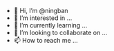 - 👋 Hi, I’m @ningban
- 👀 I’m interested in ...
- 🌱 I’m currently learning ...
- 💞️ I’m looking to collaborate on ...
- 📫 How to reach me ...

<!---
ningban/ningban is a ✨ special ✨ repository because its `README.md` (this file) appears on your GitHub profile.
You can click the Preview link to take a look at your changes.
--->
